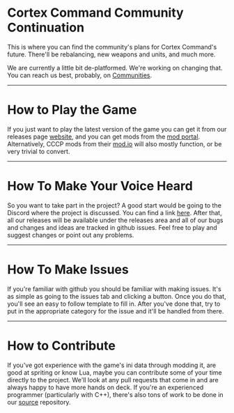 # Cortex Command Community Continuation
This is where you can find the community's plans for Cortex Command's future. There'll be rebalancing, new weapons and units, and much more.

We are currently a little bit de-platformed. We're working on changing that. You can reach us best, probably, on [Communities](https://communities.win/c/CortexCommand).

***

# How to Play the Game
If you just want to play the latest version of the game you can get it from our releases page [website](https://github.com/Cortex-Command-Center/Cortex-Command-Community-Continuation-Engine/releases), and you can get mods from the [mod portal](https://www.moddb.com/games/cortex-command-community-continuation/mods). Alternatively, CCCP mods from their [mod.io](https://cccp.mod.io) will also mostly function, or be very trivial to convert.

***

# How To Make Your Voice Heard #

So you want to take part in the project? A good start would be going to the Discord where the project is discussed. You can find a link [here](https://discord.gg/XAExEhBshH). After that, all our releases will be available under the releases area and all of our bugs and changes and ideas are tracked in github issues. Feel free to play and suggest changes or point out any problems.

***

# How To Make Issues #

If you're familiar with github you should be familiar with making issues. It's as simple as going to the issues tab and clicking a button. Once you do that, you'll see an easy to follow template to fill in. After you've done that, try to put in the appropriate category for the issue and it'll be handled from there.

***

# How to Contribute #

If you've got experience with the game's ini data through modding it, are good at spriting or know Lua, maybe you can contribute some of your time directly to the project. We'll look at any pull requests that come in and are always happy to have more hands on deck.
If you're an experienced programmer (particularly with C++), there's also tons of work to be done in our [source](https://github.com/Cortex-Command-Center/Cortex-Command-Community-Continuation-Engine) repository.
